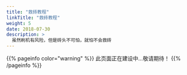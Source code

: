 ```yaml
---
title: "救砖教程"
linkTitle: "救砖教程"
weight: 5
date: 2018-07-30
description: >
  虽然刷机有风险，但是砖头不可怕，就怕不会救砖
---
```


{{% pageinfo color="warning" %}}
此页面正在建设中...敬请期待！
{{% /pageinfo %}}

